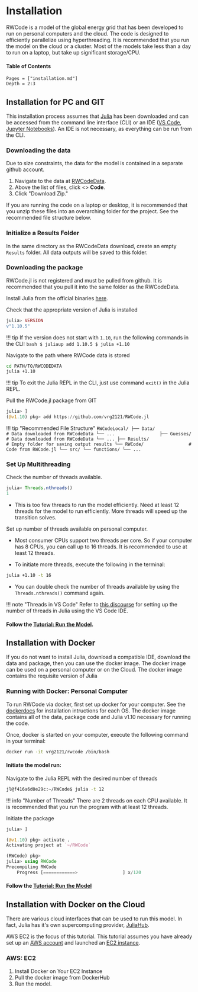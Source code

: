 # Installation
RWCode is a model of the global energy grid that has been developed to run on personal computers and the cloud. The code is designed to efficiently parallelize using hyperthreading. It is recommended that you run the model on the cloud or a cluster. Most of the models take less than a day to run on a laptop, but take up significant storage/CPU.

#### Table of Contents
```@contents
Pages = ["installation.md"]
Depth = 2:3
```

## Installation for PC and GIT
This installation process assumes that [Julia](https://julialang.org/downloads/) has been downloaded and can be accessed from the command line interface (CLI) or an IDE ([VS Code](https://code.visualstudio.com/docs/languages/julia), [Jupyter Notebooks](https://github.com/JuliaLang/IJulia.jl)). An IDE is not necessary, as everything can be run from the CLI.

### Downloading the data
Due to size constraints, the data for the model is contained in a separate github account.

1. Navigate to the data at [RWCodeData](https://github.com/vrg2121/RWCodeData).
2. Above the list of files, click <> **Code**.
3. Click "Download Zip."

If you are running the code on a laptop or desktop, it is recommended that you unzip these files into an overarching folder for the project. See the recommended file structure below.

### Initialize a Results Folder
In the same directory as the RWCodeData download, create an empty `Results` folder. All data outputs will be saved to this folder.

### Downloading the package
RWCode.jl is not registered and must be pulled from github. It is recommended that you pull it into the same folder as the RWCodeData.

Install Julia from the official binaries [here](https://julialang.org/downloads/#install_julia).


Check that the appropriate version of Julia is installed

```julia
julia> VERSION
v"1.10.5"
```

!!! tip
	If the version does not start with `1.10`, run the following commands in the CLI:
	```bash
	$ juliaup add 1.10.5
	$ julia +1.10
	```


Navigate to the path where RWCode data is stored

```bash
cd PATH/TO/RWCODEDATA
julia +1.10
```

!!! tip
	To exit the Julia REPL in the CLI, just use command `exit()` in the Julia REPL.


Pull the RWCode.jl package from GIT

```julia
julia> ] 
(@v1.10) pkg> add https://github.com/vrg2121/RWCode.jl
```

!!! tip "Recommended File Structure"
	```
	RWCodeLocal/
	├── Data/                   # Data downloaded from RWCodeData
		└── ...                
	├── Guesses/                # Data downloaded from RWCodeData
		└── ...
	├── Results/                # Empty folder for saving output results
	└── RWCode/                 # Code from RWCode.jl
		└── src/
			└── functions/
			└── ...     
	```

### Set Up Multithreading
Check the number of threads available.

```julia
julia> Threads.nthreads()
1
```

- This is too few threads to run the model efficiently. Need at least 12 threads for the model to run efficiently. More threads will speed up the transition solves.

Set up number of threads available on personal computer.
- Most consumer CPUs support two threads per core. So if your computer has 8 CPUs, you can call up to 16 threads. It is recommended to use at least 12 threads.

- To initiate more threads, execute the following in the terminal:

```bash
julia +1.10 -t 16
```

- You can double check the number of threads available by using the `Threads.nthreads()` command again.

!!! note "Threads in VS Code"
	Refer to [this discourse](https://discourse.julialang.org/t/julia-num-threads-in-vs-code-windows-10-wsl/28794/6) for setting up the number of threads in Julia using the VS Code IDE.

#### Follow the [Tutorial: Run the Model](@ref).

## Installation with Docker
If you do not want to install Julia, download a compatible IDE, download the data and package, then you can use the docker image. The docker image can be used on a personal computer or on the Cloud. The docker image contains the requisite version of Julia

### Running with Docker: Personal Computer
To run RWCode via docker, first set up docker for your computer. See the [dockerdocs](https://docs.docker.com/desktop/?_gl=1*1y6i8pd*_gcl_au*MjExMzU5MjMxMi4xNzI2NzYwMjEy*_ga*MTk3MTkwNDMwOC4xNzI2NzYwMjEy*_ga_XJWPQMJYHQ*MTcyOTA5MjkzMC4xNi4xLjE3MjkwOTI5MzAuNjAuMC4w) for installation intructions for each OS. The docker image contains all of the data, package code and Julia v1.10 necessary for running the code.

Once, docker is started on your computer, execute the following command in your terminal:

```bash
docker run -it vrg2121/rwcode /bin/bash
```

#### Initiate the model run:

Navigate to the Julia REPL with the desired number of threads

```bash
jl@f416a6d0e29c:~/RWCode$ julia -t 12
```
!!! info "Number of Threads"
	There are 2 threads on each CPU available. It is recommended that you run the program with at least 12 threads.

Initiate the package

```julia
julia> ]

(@v1.10) pkg> activate .
Activating project at `~/RWCode`

(RWCode) pkg>
julia> using RWCode
Precompiling RWCode
	Progress [============>                 ] x/120
```

#### Follow the [Tutorial: Run the Model](@ref)

## Installation with Docker on the Cloud
There are various cloud interfaces that can be used to run this model. In fact, Julia has it's own supercomputing provider, [JuliaHub](https://juliahub.com/). 

AWS EC2 is the focus of this tutorial. This tutorial assumes you have already set up an [AWS account](https://aws.amazon.com/resources/create-account/) and launched an [EC2 instance](https://docs.aws.amazon.com/AWSEC2/latest/UserGuide/EC2_GetStarted.html).

### AWS: EC2
1. Install Docker on Your EC2 Instance
2. Pull the docker image from DockerHub
3. Run the model.